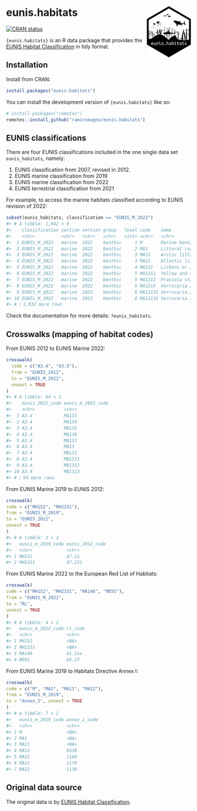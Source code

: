 
<!-- README.md is generated from README.Rmd. Please edit that file -->

# eunis.habitats <a href="https://rmagno.eu/eunis.habitats"><img src="man/figures/logo.svg" align="right" height="139" /></a>

<!-- badges: start -->

[![CRAN
status](https://www.r-pkg.org/badges/version/eunis.habitats)](https://CRAN.R-project.org/package=eunis.habitats)
<!-- badges: end -->

`{eunis.habitats}` is an R data package that provides the [EUNIS Habitat
Classification](https://www.eea.europa.eu/data-and-maps/data/eunis-habitat-classification-1)
in tidy format.

## Installation

Install from CRAN:

``` r
install.packages("eunis.habitats")
```

You can install the development version of `{eunis.habitats}` like so:

``` r
# install.packages("remotes")
remotes::install_github("ramiromagno/eunis.habitats")
```

## EUNIS classifications

There are four EUNIS classifications included in the one single data set
`eunis_habitats`, namely:

1.  EUNIS classification from 2007, revised in 2012.
2.  EUNIS marine classification from 2019
3.  EUNIS marine classification from 2022
4.  EUNIS terrestrial classification from 2021

For example, to access the marine habitats classified according to EUNIS
revision of 2022:

``` r
subset(eunis_habitats, classification == "EUNIS_M_2022")
#> # A tibble: 1,942 × 8
#>    classification section version group   level code    name         description
#>    <chr>          <chr>   <chr>   <chr>   <int> <chr>   <chr>        <chr>      
#>  1 EUNIS_M_2022   marine  2022    benthic     1 M       Marine bent… "Marine be…
#>  2 EUNIS_M_2022   marine  2022    benthic     2 MA1     Littoral ro… "Littoral …
#>  3 EUNIS_M_2022   marine  2022    benthic     3 MA11    Arctic litt… "Arctic li…
#>  4 EUNIS_M_2022   marine  2022    benthic     3 MA12    Atlantic li… "Atlantic …
#>  5 EUNIS_M_2022   marine  2022    benthic     4 MA121   Lichens or … "Lichen co…
#>  6 EUNIS_M_2022   marine  2022    benthic     5 MA1211  Yellow and … "Vertical …
#>  7 EUNIS_M_2022   marine  2022    benthic     5 MA1212  Prasiola st… "Exposed t…
#>  8 EUNIS_M_2022   marine  2022    benthic     5 MA1213  Verrucaria … "Bedrock o…
#>  9 EUNIS_M_2022   marine  2022    benthic     6 MA12131 Verrucaria … "The litto…
#> 10 EUNIS_M_2022   marine  2022    benthic     6 MA12132 Verrucaria … "Upper lit…
#> # ℹ 1,932 more rows
```

Check the documentation for more details: `?eunis_habitats`.

## Crosswalks (mapping of habitat codes)

From EUNIS 2012 to EUNIS Marine 2022:

``` r
crosswalk(
  code = c("A3.4", "A3.5"),
  from = "EUNIS_2012",
  to = "EUNIS_M_2022",
  unnest = TRUE
)
#> # A tibble: 64 × 2
#>    eunis_2012_code eunis_m_2022_code
#>    <chr>           <chr>            
#>  1 A3.4            MA133            
#>  2 A3.4            MA134            
#>  3 A3.4            MA135            
#>  4 A3.4            MA136            
#>  5 A3.4            MA137            
#>  6 A3.4            MB13             
#>  7 A3.4            MB131            
#>  8 A3.4            MB1311           
#>  9 A3.4            MB1312           
#> 10 A3.4            MB1313           
#> # ℹ 54 more rows
```

From EUNIS Marine 2019 to EUNIS 2012:

``` r
crosswalk(
code = c("MH152", "MH2331"),
from = "EUNIS_M_2019",
to = "EUNIS_2012",
unnest = TRUE
)
#> # A tibble: 2 × 2
#>   eunis_m_2019_code eunis_2012_code
#>   <chr>             <chr>          
#> 1 MH152             A7.12          
#> 2 MH2331            A7.231
```

From EUNIS Marine 2022 to the European Red List of Habitats:

``` r
crosswalk(
code = c("MH152", "MH2331", "MA146", "MD55"),
from = "EUNIS_M_2022",
to = "RL",
unnest = TRUE
)
#> # A tibble: 4 × 2
#>   eunis_m_2022_code rl_code
#>   <chr>             <chr>  
#> 1 MH152             <NA>   
#> 2 MH2331            <NA>   
#> 3 MA146             A1.1xx 
#> 4 MD55              A5.27
```

From EUNIS Marine 2019 to Habitats Directive Annex I:

``` r
crosswalk(
code = c("M", "MA1", "MA11", "MA12"),
from = "EUNIS_M_2019",
to = "Annex_I", unnest = TRUE
)
#> # A tibble: 7 × 2
#>   eunis_m_2019_code annex_i_code
#>   <chr>             <chr>       
#> 1 M                 <NA>        
#> 2 MA1               <NA>        
#> 3 MA11              <NA>        
#> 4 MA12              8330        
#> 5 MA12              1160        
#> 6 MA12              1170        
#> 7 MA12              1130
```

## Original data source

The original data is by [EUNIS Habitat
Classification](https://www.eea.europa.eu/data-and-maps/data/eunis-habitat-classification-1).
